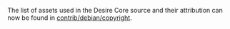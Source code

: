 The list of assets used in the Desire Core source and their attribution can now be found in [contrib/debian/copyright](../contrib/debian/copyright).

